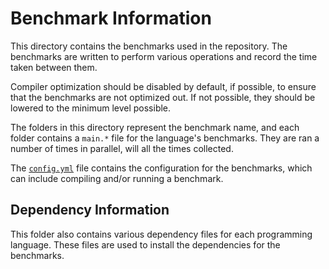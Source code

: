 # Benchmark Information

This directory contains the benchmarks used in the repository. The benchmarks are written to perform various operations and record the time taken between them.

Compiler optimization should be disabled by default, if possible, to ensure that the benchmarks are not optimized out. 
If not possible, they should be lowered to the minimum level possible.

The folders in this directory represent the benchmark name, and each folder contains a `main.*` file for the language's benchmarks.
They are ran a number of times in parallel, will all the times collected.

The [`config.yml`](config.yml) file contains the configuration for the benchmarks, which can include compiling and/or running a benchmark.

## Dependency Information

This folder also contains various dependency files for each programming language. These files are used to install the dependencies for the benchmarks.